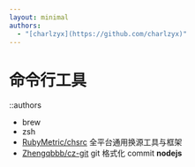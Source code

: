 ```yaml
---
layout: minimal
authors:
  - "[charlzyx](https://github.com/charlzyx)"
---
```


# 命令行工具
::authors

- brew
- zsh
- [RubyMetric/chsrc](https://github.com/RubyMetric/chsrc) 全平台通用换源工具与框架
- [Zhengqbbb/cz-git](https://Zhengqbbb/cz-git) git 格式化 commit **nodejs**
